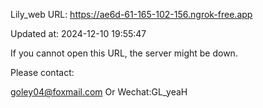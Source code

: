 Lily_web URL: https://ae6d-61-165-102-156.ngrok-free.app

Updated at: 2024-12-10 19:55:47

If you cannot open this URL, the server might be down.

Please contact: 

goley04@foxmail.com Or Wechat:GL_yeaH
